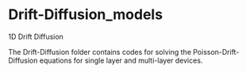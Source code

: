 # Drift-Diffusion_models

1D Drift Diffusion 

The Drift-Diffusion folder contains codes for solving the Poisson-Drift-Diffusion equations for
single layer and multi-layer devices.